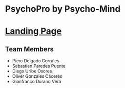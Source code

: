 # PsychoPro by Psycho-Mind

# [Landing Page](https://francodurand.github.io/PsychoPro-LandingPage/public/)

## Team Members

- Piero Delgado Corrales
- Sebastian Paredes Puente
- Diego Uribe Osores
- Oliver Gonzales Cáceres
- Gianfranco Durand Vera
